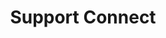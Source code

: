 ---
title: Support Connect
isPublic_b: true
published: true

file:
  src: /assets/site/images/support-connect.png
  type: image/png

alt_txt: 'Support Connect'

---